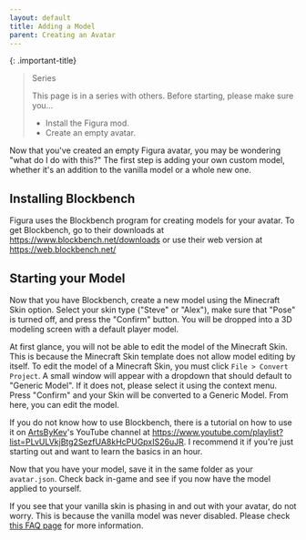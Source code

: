 ```yaml
---
layout: default
title: Adding a Model
parent: Creating an Avatar
---
```


{: .important-title}
> Series
> 
> This page is in a series with others. Before starting, please make sure you...
> 
> - Install the Figura mod.
> - Create an empty avatar.

Now that you've created an empty Figura avatar, you may be wondering "what do I do with this?" The first step is adding your own custom model, whether it's an addition to the vanilla model or a whole new one.

## Installing Blockbench

Figura uses the Blockbench program for creating models for your avatar. To get Blockbench, go to their downloads at <https://www.blockbench.net/downloads> or use their web version at <https://web.blockbench.net/>

## Starting your Model

Now that you have Blockbench, create a new model using the Minecraft Skin option. Select your skin type ("Steve" or "Alex"), make sure that "Pose" is turned off, and press the "Confirm" button. You will be dropped into a 3D modeling screen with a default player model.

At first glance, you will not be able to edit the model of the Minecraft Skin. This is because the Minecraft Skin template does not allow model editing by itself. To edit the model of a Minecraft Skin, you must click `File > Convert Project`. A small window will appear with a dropdown that should default to "Generic Model". If it does not, please select it using the context menu. Press "Confirm" and your Skin will be converted to a Generic Model. From here, you can edit the model.

If you do not know how to use Blockbench, there is a tutorial on how to use it on [ArtsByKev](https://www.youtube.com/c/ArtsByKev)'s YouTube channel at <https://www.youtube.com/playlist?list=PLvULVkjBtg2SezfUA8kHcPUGpxIS26uJR>. I recommend it if you're just starting out and want to learn the basics in an hour.

Now that you have your model, save it in the same folder as your `avatar.json`. Check back in-game and see if you now have the model applied to yourself.

If you see that your vanilla skin is phasing in and out with your avatar, do not worry. This is because the vanilla model was never disabled. Please check [this FAQ page](https://github.com/Slymeball/figura-wiki/wiki/FAQ-(Full)#how-do-i-hide-the-player-model) for more information.